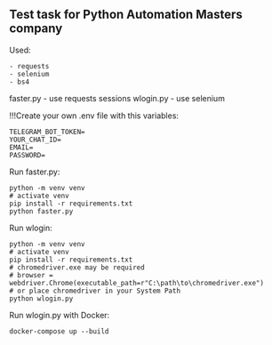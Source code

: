 ## Test task for Python Automation Masters company

Used:

```
- requests
- selenium
- bs4
```

faster.py - use requests sessions
wlogin.py - use selenium

!!!Create your own .env file with this variables:
```
TELEGRAM_BOT_TOKEN=
YOUR_CHAT_ID=
EMAIL=
PASSWORD=
```

Run faster.py:
```
python -m venv venv
# activate venv
pip install -r requirements.txt
python faster.py
```

Run wlogin:
```
python -m venv venv
# activate venv
pip install -r requirements.txt
# chromedriver.exe may be required
# browser = webdriver.Chrome(executable_path=r"C:\path\to\chromedriver.exe")
# or place chromedriver in your System Path
python wlogin.py
```

Run wlogin.py with Docker:
```
docker-compose up --build
```
